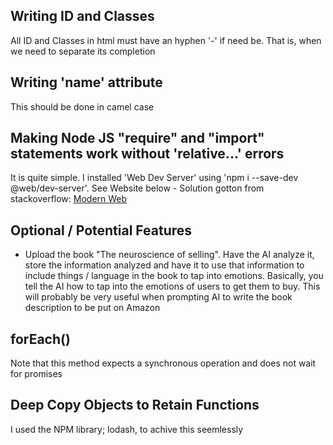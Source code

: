 ## Writing ID and Classes
All ID and Classes in html must have an hyphen '-' if need be. That is, when we need to separate its completion

## Writing 'name' attribute
This should be done in camel case

## Making Node JS "require" and "import" statements work without 'relative...' errors
It is quite simple. I installed 'Web Dev Server' using 'npm i --save-dev @web/dev-server'.
See Website below - Solution gotton from stackoverflow:
[Modern Web](https://modern-web.dev/docs/dev-server/overview/)

## Optional / Potential Features
- Upload the book "The neuroscience of selling". Have the AI analyze it, store the information analyzed and have it to use that information to include things / language in the book to tap into emotions.
Basically, you tell the AI how to tap into the emotions of users to get them to buy. This will probably be very useful when prompting AI to write the book description to be put on Amazon

## forEach()
Note that this method expects a synchronous operation and does not wait for promises

## Deep Copy Objects to Retain Functions
I used the NPM library; lodash, to achive this seemlessly